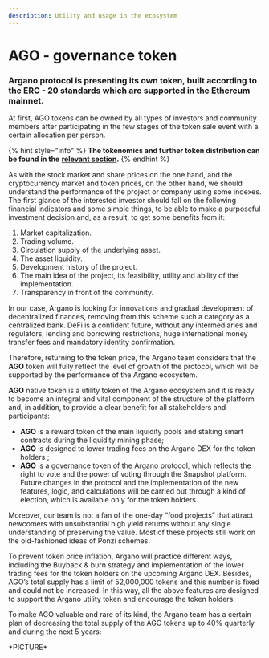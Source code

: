 ```yaml
---
description: Utility and usage in the ecosystem
---
```


# AGO - governance token

### Argano protocol is presenting its own token, built according to the ERC - 20 standards which are supported in the Ethereum mainnet.

At first, AGO tokens can be owned by all types of investors and community members after participating in the few stages of the token sale event with a certain allocation per person.

{% hint style="info" %}
**The tokenomics and further token distribution can be found in the** [**relevant section**](tokenomics.md#agonomics-and-initial-distribution)**.**
{% endhint %}

As with the stock market and share prices on the one hand, and the cryptocurrency market and token prices, on the other hand, we should understand the performance of the project or company using some indexes. The first glance of the interested investor should fall on the following financial indicators and some simple things, to be able to make a purposeful investment decision and, as a result, to get some benefits from it:

1. Market capitalization.
2. Trading volume.
3. Circulation supply of the underlying asset.
4. The asset liquidity.
5. Development history of the project.
6. The main idea of ​​the project, its feasibility, utility and ability of the implementation.
7. Transparency in front of the community.

In our case, Argano is looking for innovations and gradual development of decentralized finances, removing from this scheme such a category as a centralized bank. DeFi is a confident future, without any intermediaries and regulators, lending and borrowing restrictions, huge international money transfer fees and mandatory identity confirmation.

Therefore, returning to the token price, the Argano team considers that the **AGO** token will fully reflect the level of growth of the protocol, which will be supported by the performance of the Argano ecosystem.

**AGO** native token is a utility token of the Argano ecosystem and it is ready to become an integral and vital component of the structure of the platform and, in addition, to provide a clear benefit for all stakeholders and participants:

* **AGO** is a reward token of the main liquidity pools and staking smart contracts during the liquidity mining phase;
* **AGO** is designed to lower trading fees on the Argano DEX for the token holders ;
* **AGO** is a governance token of the Argano protocol, which reflects the right to vote and the power of voting through the Snapshot platform. Future changes in the protocol and the implementation of the new features, logic, and calculations will be carried out through a kind of election, which is available only for the token holders.

Moreover, our team is not a fan of the one-day “food projects” that attract newcomers with unsubstantial high yield returns without any single understanding of preserving the value. Most of these projects still work on the old-fashioned ideas of Ponzi schemes.

To prevent token price inflation, Argano will practice different ways, including the Buyback & burn strategy and implementation of the lower trading fees for the token holders on the upcoming Argano DEX. Besides, AGO’s total supply has a limit of 52,000,000 tokens and this number is fixed and could not be increased. In this way, all the above features are designed to support the Argano utility token and encourage the token holders.

To make AGO valuable and rare of its kind, the Argano team has a certain plan of decreasing the total supply of the AGO tokens up to 40% quarterly and during the next 5 years:  


\*PICTURE\*  


